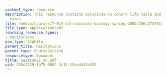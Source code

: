 ```yaml
---
content_type: resource
description: This resource contains solutions on cohort life table and replacement
  rates.
file: /media/courses/7-014-introductory-biology-spring-2005/256c27291b75068f2c1112eeda52e101_section21_ak.pdf
file_type: application/pdf
learning_resource_types:
- Recitations
ocw_type: OCWFile
parent_title: Recitations
parent_type: CourseSection
resourcetype: Document
title: section21_ak.pdf
uid: 256c2729-1b75-068f-2c11-12eeda52e101
---
```

